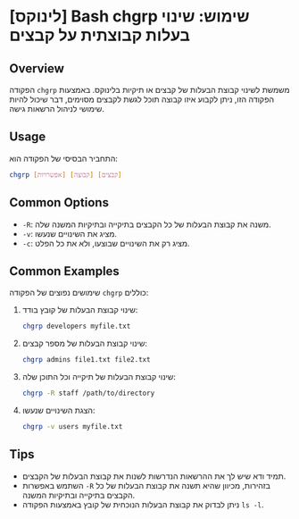 # [לינוקס] Bash chgrp שימוש: שינוי בעלות קבוצתית על קבצים

## Overview
הפקודה `chgrp` משמשת לשינוי קבוצת הבעלות של קבצים או תיקיות בלינוקס. באמצעות הפקודה הזו, ניתן לקבוע איזו קבוצה תוכל לגשת לקבצים מסוימים, דבר שיכול להיות שימושי לניהול הרשאות גישה.

## Usage
התחביר הבסיסי של הפקודה הוא:

```bash
chgrp [אפשרויות] [קבוצה] [קבצים]
```

## Common Options
- `-R`: משנה את קבוצת הבעלות של כל הקבצים בתיקייה ובתיקיות המשנה שלה.
- `-v`: מציג את השינויים שנעשו.
- `-c`: מציג רק את השינויים שבוצעו, ולא את כל הפלט.

## Common Examples
שימושים נפוצים של הפקודה `chgrp` כוללים:

1. שינוי קבוצת הבעלות של קובץ בודד:
   ```bash
   chgrp developers myfile.txt
   ```

2. שינוי קבוצת הבעלות של מספר קבצים:
   ```bash
   chgrp admins file1.txt file2.txt
   ```

3. שינוי קבוצת הבעלות של תיקייה וכל התוכן שלה:
   ```bash
   chgrp -R staff /path/to/directory
   ```

4. הצגת השינויים שנעשו:
   ```bash
   chgrp -v users myfile.txt
   ```

## Tips
- תמיד ודא שיש לך את ההרשאות הנדרשות לשנות את קבוצת הבעלות של הקבצים.
- השתמש באפשרות `-R` בזהירות, מכיוון שהיא תשנה את קבוצת הבעלות של כל הקבצים בתיקייה ובתיקיות המשנה.
- ניתן לבדוק את קבוצת הבעלות הנוכחית של קובץ באמצעות הפקודה `ls -l`.